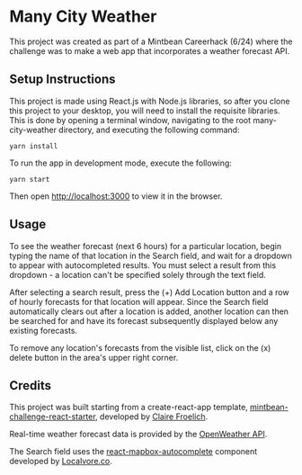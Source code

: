 # Many City Weather
This project was created as part of a Mintbean Careerhack (6/24) where the challenge was to make a web app that incorporates a weather forecast API.

## Setup Instructions
This project is made using React.js with Node.js libraries, so after you clone this project to your desktop, you will need to install the requisite libraries. This is done by opening a terminal window, navigating to the root many-city-weather directory, and executing the following command:

`yarn install`

To run the app in development mode, execute the following:

`yarn start`

Then open [http://localhost:3000](http://localhost:3000) to view it in the browser.

## Usage
To see the weather forecast (next 6 hours) for a particular location, begin typing the name of that location in the Search field, and wait for a dropdown to appear with autocompleted results. You must select a result from this dropdown - a location can't be specified solely through the text field.

After selecting a search result, press the (+) Add Location button and a row of hourly forecasts for that location will appear. Since the Search field automatically clears out after a location is added, another location can then be searched for and have its forecast subsequently displayed below any existing forecasts.

To remove any location's forecasts from the visible list, click on the (x) delete button in the area's upper right corner.  

## Credits
This project was built starting from a create-react-app template, [mintbean-challenge-react-starter](https://github.com/clairefro/mintbean-challenge-react-starter), developed by [Claire Froelich](https://github.com/clairefro).

Real-time weather forecast data is provided by the [OpenWeather API](https://openweathermap.org/api/one-call-api).

The Search field uses the [react-mapbox-autocomplete](https://github.com/localvore-today/react-mapbox-autocomplete) component developed by [Localvore.co](https://github.com/localvore-today).
